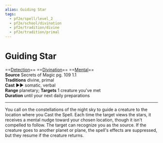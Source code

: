 ```yaml
---
alias: Guiding Star
tags:
  - pf2e/spell/level_2
  - pf2e/school/divination
  - pf2e/tradition/divine
  - pf2e/tradition/primal
---
```


# Guiding Star

==[Detection](Detection.md)== ==[Divination](Divination.md)== ==[Mental](Mental.md)==  
__Source__ Secrets of Magic pg. 109 1.1  
**Traditions** divine, primal  
**Cast** ►► somatic, verbal  
**Range** planetary; **Targets** 1 creature you've met  
**Duration** until your next daily preparations

---

You call on the constellations of the night sky to guide a creature to the location where you Cast the Spell. Each time the target views the stars, it receives a mental nudge toward your chosen location, though it isn't compelled to follow. The target can recognize you as the source. If the creature goes to another planet or plane, the spell's effects are suppressed, but they resume if the creature returns.
